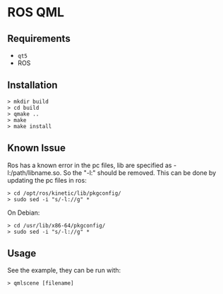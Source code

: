 ROS QML
=======

Requirements
------------

- `qt5`
- ROS

Installation
------------

```
> mkdir build
> cd build
> qmake ..
> make
> make install
```

Known Issue
-----------

Ros has a known error in the pc files, lib are specified as -l:/path/libname.so. So the "-l:" should be removed. This can be done by updating the pc files in ros:

```
> cd /opt/ros/kinetic/lib/pkgconfig/
> sudo sed -i "s/-l://g" *
```

On Debian:

```
> cd /usr/lib/x86-64/pkgconfig/
> sudo sed -i "s/-l://g" *
```

Usage
-----

See the example, they can be run with:

```
> qmlscene [filename]
```
